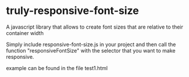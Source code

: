 # truly-responsive-font-size
A javascript library that allows to create font sizes that are relative to their container width

Simply include responsive-font-size.js in your project and then call the function "responsiveFontSize" with the selector that you want to make responsive.

example can be found in the file test1.html
